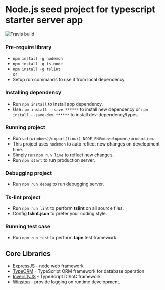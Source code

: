 # Node.js seed project for typescript starter server app

![Travis build](https://travis-ci.org/kunjan343/TypeNode.svg?branch=master)

### Pre-require library
- `npm install -g nodemon`
- `npm install -g ts-node`
- `npm install -g tslint` <br>
or 
- Setup run commands to use it from local dependency.

### Installing dependency
- Run `npm install` to install app dependency.
- Use `npm install --save ******` to install new dependency or `npm install --save-dev ******` to install dev-dependency/types.

### Running project
- Run `set(windows)/export(linux) NODE_ENV=development/production`.
- This project uses `nodemon` to auto reflect new changes on development time.
- Simply run `npm run live` to reflect new changes.
- Run `npm start` to run production server.

### Debugging project
- Run `npm run debug` to run debugging server.

### Ts-lint project
- Run `npm run lint` to perform **tslint** on all source files.
- Config **tslint.json** to prefer your coding style.

### Running test case
- Run `npm run test` to perform **tape** test framework.

## Core Libraries
- [ExpressJS](http://expressjs.com/) - node web framework
- [TypeORM](https://github.com/typeorm/typeorm) - TypeScript ORM framework for database operation
- [InversifyJS](https://github.com/inversify/InversifyJS) - TypeScript DI/IoC framework
- [Winston](https://github.com/winstonjs/winston) - provide logging on runtime development.
